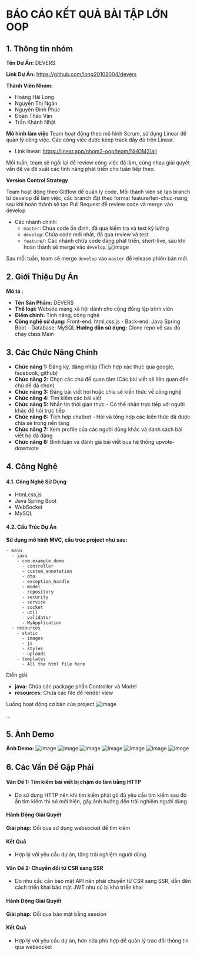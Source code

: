 # BÁO CÁO KẾT QUẢ BÀI TẬP LỚN OOP
## 1. Thông tin nhóm
**Tên Dự Án:** DEVERS

**Link Dự Án:** https://github.com/long20102004/devers

**Thành Viên Nhóm:**
- Hoàng Hải Long
- Nguyễn Thị Ngân
- Nguyễn Đình Phúc 
- Đoàn Thảo Vân
- Trần Khánh Nhật

**Mô hình làm việc**
Team hoạt động theo mô hình Scrum, sử dụng Linear để quản lý công việc. Các công việc được keep track đầy đủ trên Linear.

- Link linear: https://linear.app/nhom2-oop/team/NHOM2/all

Mỗi tuần, team sẽ ngồi lại để review công việc đã làm, cùng nhau giải quyết vấn đề và đề xuất các tính năng phát triển cho tuần tiếp theo.

**Version Control Strategy**

Team hoạt động theo Gitflow để quản lý code. Mỗi thành viên sẽ tạo branch từ develop để làm việc, các branch đặt theo format feature/ten-chuc-nang, sau khi hoàn thành sẽ tạo Pull Request để review code và merge vào develop

- Các nhánh chính:
  + `master`: Chứa code ổn định, đã qua kiểm tra và test kỹ lưỡng
  + `develop`: Chứa code mới nhất, đã qua review và test
  + `feature/`: Các nhánh chứa code đang phát triển, short-live, sau khi hoàn thành sẽ merge vào `develop`.
  ![image](https://github.com/user-attachments/assets/11960564-e91d-4180-8c0e-d9c2e92ad8d5)


Sau mỗi tuần, team sẽ merge `develop` vào `master` để release phiên bản mới.

## 2. Giới Thiệu Dự Án
**Mô tả :** 
 - **Tên Sản Phẩm:** DEVERS
- **Thể loại:** Website mạng xã hội dành cho cộng đồng lập trình viên
- **Điểm chính:** Tính năng, công nghệ
- **Công nghệ sử dụng:** Front-end: html,css,js - Back-end: Java Spring Boot - Database: MySQL
**Hướng dẫn sử dụng:** Clone repo vể sau đó chạy class Main
## 3. Các Chức Năng Chính

- **Chức năng 1:** Đăng ký, đăng nhập (Tích hợp xác thực qua google, facebook, github)
- **Chức năng 2:** Chọn các chủ đề quan tâm (Các bài viết sẽ liên quan đến chủ đề đã chọn)
- **Chức năng 3:** Đăng bài viết hỏi hoặc chia sẻ kiến thức về công nghệ
- **Chức năng 4:** Tìm kiếm các bài viết
- **Chức năng 5:** Nhắn tin thời gian thực - Có thể nhắn trực tiếp với người khác để hỏi trực tiếp
- **Chức năng 6:** Tích hợp chatbot - Hỏi và tổng hợp các kiến thức đã được chia sẻ trong nền tảng
- **Chức năng 7:** Xem profile của các người dùng khác và danh sách bài viết họ đã đăng
- **Chức năng 8:** Bình luận và đánh giá bài viết qua hệ thống upvote-downvote
## 4. Công Nghệ
#### 4.1. Công Nghệ Sử Dụng
- Html,css,js
- Java Spring Boot
- WebSocket
- MySQL
#### 4.2. Cấu Trúc Dự Án
**Sử dụng mô hình MVC, cấu trúc project như sau:** 
```
- main
  - java
    - com.example.demo
      - controller
      - custom_annotation
      - dto
      - exception_handle
      - model
      - repository
      - security
      - service
      - socket
      - util
      - validator
      - MyApplication
  - resources
    - static
      - images
      - js
      - styles
      - uploads
    - templates
      - All the html file here
```

Diễn giải:

- **java:** Chứa các package phần Controller và Model
- **resources:** Chứa các file để render view

Luồng hoạt động cơ bản của project
![image](https://github.com/user-attachments/assets/07ff1090-8a18-4141-93d1-d93eb02d1327)

...

## 5. Ảnh Demo

**Ảnh Demo:**
![image](https://github.com/user-attachments/assets/67b67d72-7359-4b5d-b299-975b46993aed)
![image](https://github.com/user-attachments/assets/92fcfc00-a41c-48bf-b19d-9482b13953b8)
![image](https://github.com/user-attachments/assets/2b52b9ca-915f-41a1-9b54-77da724f3726)
![image](https://github.com/user-attachments/assets/b7897cc3-a487-4370-a6e5-f91c49e164be)
![image](https://github.com/user-attachments/assets/3e5450a9-0182-47b8-89e5-c9987ed9fe6a)
![image](https://github.com/user-attachments/assets/c37457f7-b50d-4d17-b1df-51a0e46e1357)
![image](https://github.com/user-attachments/assets/0db5e70d-5e37-49df-8632-1aaa0b3046bb)


## 6. Các Vấn Đề Gặp Phải

#### Vấn Đề 1: Tìm kiếm bài viết bị chậm do làm bằng HTTP
- Do sử dụng HTTP nên khi tìm kiếm phải gõ đủ yêu cầu tìm kiếm sau đó ấn tìm kiếm thì nó mới hiện, gây ảnh hưởng đến trải nghiệm người dùng

#### Hành Động Giải Quyết 
**Giải pháp:** Đổi qua sử dụng websocket để tìm kiếm

#### Kết Quả
- Hợp lý với yêu cầu dự án, tăng trải nghiệm người dùng


#### Vấn Đề 2: Chuyển đổi từ CSR sang SSR 
- Do nhu cầu cần bảo mật API nên phải chuyển từ CSR sang SSR, dẫn đến cách triển khai bảo mật JWT như cũ bị khó triển khai

#### Hành Động Giải Quyết 
**Giải pháp:** Đổi qua bảo mật bằng session

#### Kết Quả
- Hợp lý với yêu cầu dự án, hơn nữa phù hợp để quản lý trao đổi thông tin qua websocket




